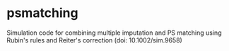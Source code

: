 # psmatching
Simulation code for combining multiple imputation and PS matching using Rubin's rules and Reiter's correction (doi: 10.1002/sim.9658)
